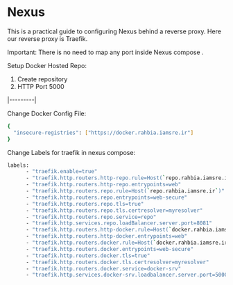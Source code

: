 # Nexus
This is a practical guide to configuring Nexus behind a reverse proxy. Here our reverse proxy is Traefik.

Important: There is no need to map any port inside Nexus compose .

Setup Docker Hosted Repo:
1. Create repository
2. HTTP Port 5000

|---------|

Change Docker Config File:

```bash
{
  "insecure-registries": ["https://docker.rahbia.iamsre.ir"]
}
```

Change Labels for traefik in nexus compose: 

```bash
labels:
      - "traefik.enable=true"
      - "traefik.http.routers.http-repo.rule=Host(`repo.rahbia.iamsre.ir`)"
      - "traefik.http.routers.http-repo.entrypoints=web"
      - "traefik.http.routers.repo.rule=Host(`repo.rahbia.iamsre.ir`)"
      - "traefik.http.routers.repo.entrypoints=web-secure"
      - "traefik.http.routers.repo.tls=true"
      - "traefik.http.routers.repo.tls.certresolver=myresolver"
      - "traefik.http.routers.repo.service=repo"
      - "traefik.http.services.repo.loadBalancer.server.port=8081"
      - "traefik.http.routers.http-docker.rule=Host(`docker.rahbia.iamsre.ir`)"
      - "traefik.http.routers.http-docker.entrypoints=web"
      - "traefik.http.routers.docker.rule=Host(`docker.rahbia.iamsre.ir`)"
      - "traefik.http.routers.docker.entrypoints=web-secure"
      - "traefik.http.routers.docker.tls=true"
      - "traefik.http.routers.docker.tls.certresolver=myresolver"
      - "traefik.http.routers.docker.service=docker-srv"
      - "traefik.http.services.docker-srv.loadbalancer.server.port=5000"

```
